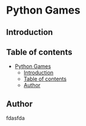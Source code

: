 # Python Games

## Introduction

## Table of contents
- [Python Games](#python-games)
  - [Introduction](#introduction)
  - [Table of contents](#table-of-contents)
  - [Author](#author)

## Author
fdasfda
